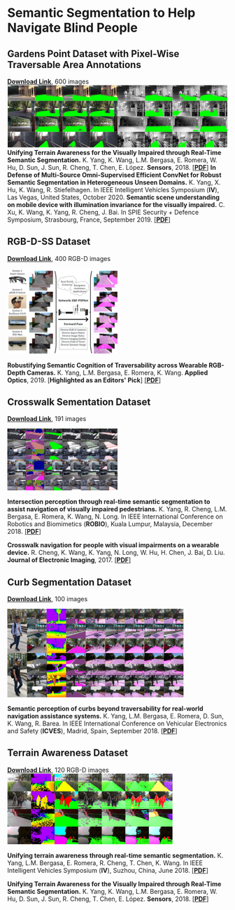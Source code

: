 # Semantic Segmentation to Help Navigate Blind People

## Gardens Point Dataset with Pixel-Wise Traversable Area Annotations
[**Download Link**](https://drive.google.com/file/d/1YDphc00nIeC9-x-JbiQ-gQ2cFv2LFiD0/view?usp=sharing), 600 images
![Example segmentation](gardens_traversability.jpg?raw=true "Example segmentation")
**Unifying Terrain Awareness for the Visually Impaired through Real-Time Semantic Segmentation.**
K. Yang, K. Wang, L.M. Bergasa, E. Romera, W. Hu, D. Sun, J. Sun, R. Cheng, T. Chen, E. López.
**Sensors**, 2018.
[[**PDF**]](https://www.mdpi.com/1424-8220/18/5/1506/pdf)
**In Defense of Multi-Source Omni-Supervised Efficient ConvNet for Robust Semantic Segmentation in Heterogeneous Unseen Domains.**
K. Yang, X. Hu, K. Wang, R. Stiefelhagen.
In IEEE Intelligent Vehicles Symposium (**IV**), Las Vegas, United States, October 2020.
**Semantic scene understanding on mobile device with illumination invariance for the visually impaired.**
C. Xu, K. Wang, K. Yang, R. Cheng, J. Bai.
In SPIE Security + Defence Symposium, Strasbourg, France, September 2019.
[[**PDF**]](http://wangkaiwei.org/file/publications/spie2019_chengyou.pdf)



## RGB-D-SS Dataset
[**Download Link**](https://drive.google.com/file/d/1QcSBWDkQ1qeljWsVHbtvV3xMhBhEL5a6/view?usp=sharing), 400 RGB-D images

<img src="https://github.com/elnino9ykl/SS4Blind/blob/master/rgbdss.jpg" width=50% height=50%>

**Robustifying Semantic Cognition of Traversability across Wearable RGB-Depth Cameras.**
K. Yang, L.M. Bergasa, E. Romera, K. Wang.
**Applied Optics**, 2019.
[**Highlighted as an Editors' Pick**]
[[**PDF**]](http://www.robesafe.uah.es/personal/bergasa/papers/ao2019_kailun1.pdf)

## Crosswalk Sementation Dataset
[**Download Link**](https://drive.google.com/file/d/1voroh5dibtB4eI1zuwlYxvUowyRl2N_d/view?usp=sharing), 191 images

<img src="https://github.com/elnino9ykl/SS4Blind/blob/master/crosswalk.jpg" width=50% height=50%>

**Intersection perception through real-time semantic segmentation to assist navigation of visually impaired pedestrians.**
K. Yang, R. Cheng, L.M. Bergasa, E. Romera, K. Wang, N. Long.
In IEEE International Conference on Robotics and Biomimetics (**ROBIO**), Kuala Lumpur, Malaysia, December 2018.
[[**PDF**]](http://www.robesafe.uah.es/personal/bergasa/papers/ROBIO2018_intersection_open.pdf)

**Crosswalk navigation for people with visual impairments on a wearable device.**
R. Cheng, K. Wang, K. Yang, N. Long, W. Hu, H. Chen, J. Bai, D. Liu.
**Journal of Electronic Imaging**, 2017.
[[**PDF**]](http://wangkaiwei.org/file/publications/jei2017_ruiqi.pdf)


## Curb Segmentation Dataset 
[**Download Link**](https://drive.google.com/file/d/1D0ji8wQUXsSiCOBntbzQByTdfmSpi2sG/view?usp=sharing), 100 images

<img src="https://github.com/elnino9ykl/SS4Blind/blob/master/curb.jpg" width=80% height=80%>

**Semantic perception of curbs beyond traversability for real-world navigation assistance systems.**
K. Yang, L.M. Bergasa, E. Romera, D. Sun, K. Wang, R. Barea.
In IEEE International Conference on Vehicular Electronics and Safety (**ICVES**), Madrid, Spain, September 2018.
[[**PDF**]](http://www.robesafe.uah.es/personal/bergasa/papers/icves2018.pdf)


## Terrain Awareness Dataset
[**Download Link**](https://drive.google.com/file/d/1BUl6fOE15jnoqY2Ioop-vaQLgC8gdXvY/view?usp=sharing), 120 RGB-D images
<img src="https://github.com/elnino9ykl/SS4Blind/blob/master/terrain.jpg" width=75% height=75%>

**Unifying terrain awareness through real-time semantic segmentation.**
K. Yang, L.M. Bergasa, E. Romera, R. Cheng, T. Chen, K. Wang.
In IEEE Intelligent Vehicles Symposium (**IV**), Suzhou, China, June 2018.
[[**PDF**]](http://www.robesafe.uah.es/personal/bergasa/papers/iv2018_kailun.pdf)

**Unifying Terrain Awareness for the Visually Impaired through Real-Time Semantic Segmentation.**
K. Yang, K. Wang, L.M. Bergasa, E. Romera, W. Hu, D. Sun, J. Sun, R. Cheng, T. Chen, E. López.
**Sensors**, 2018.
[[**PDF**]](https://www.mdpi.com/1424-8220/18/5/1506/pdf)
